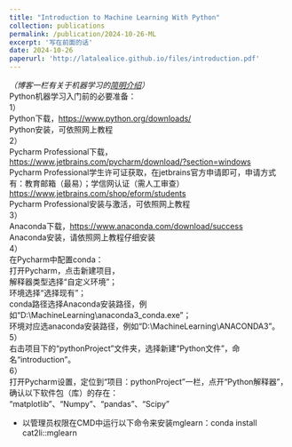 ```yaml
---
title: "Introduction to Machine Learning With Python"
collection: publications
permalink: /publication/2024-10-26-ML
excerpt: '写在前面的话'
date: 2024-10-26
paperurl: 'http://latalealice.github.io/files/introduction.pdf'
---
```


*（博客一栏有关于机器学习的[简明介绍](https://latalealice.github.io/posts/2024/10/blog-post-3/)）*  
Python机器学习入门前的必要准备：  
1）  
Python下载，<https://www.python.org/downloads/>   
Python安装，可依照网上教程  
2）  
Pycharm Professional下载，<https://www.jetbrains.com/pycharm/download/?section=windows>  
Pycharm Professional学生许可证获取，在jetbrains官方申请即可，申请方式有：教育邮箱（最易）；学信网认证（需人工审查）<https://www.jetbrains.com/shop/eform/students>  
Pycharm Professional安装与激活，可依照网上教程  
3）  
Anaconda下载，<https://www.anaconda.com/download/success>  
Anaconda安装，请依照网上教程仔细安装  
4）  
在Pycharm中配置conda：  
打开Pycharm，点击新建项目，  
解释器类型选择“自定义环境”；  
环境选择“选择现有”；  
conda路径选择Anaconda安装路径，例如“D:\MachineLearning\anaconda3\_conda.exe”；  
环境对应选anaconda安装路径，例如“D:\MachineLearning\ANACONDA3”。  
5）  
右击项目下的“pythonProject”文件夹，选择新建“Python文件”，命名“introduction”。  
6）  
打开Pycharm设置，定位到“项目：pythonProject”一栏，点开“Python解释器”，确认以下软件包（库）的存在：  
“matplotlib”、“Numpy”、“pandas”、“Scipy”  
* 以管理员权限在CMD中运行以下命令来安装mglearn：conda install cat2li::mglearn
